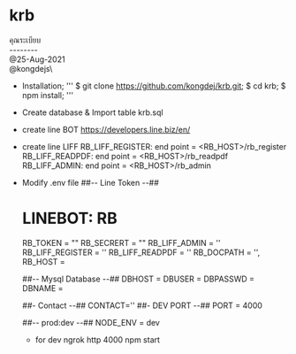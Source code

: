 # krb
คุณระเบียบ\
--------\
@25-Aug-2021\
@kongdejs\

- Installation;
'''
  $ git clone https://github.com/kongdej/krb.git;
  $ cd krb;
  $ npm install;
'''

- Create database & Import table
  krb.sql

- create line BOT
  https://developers.line.biz/en/

- create line LIFF
  RB_LIFF_REGISTER: end point = <RB_HOST>/rb_register
  RB_LIFF_READPDF: end point = <RB_HOST>/rb_readpdf
  RB_LIFF_ADMIN: end point = <RB_HOST>/rb_admin


- Modify .env file
  ##-- Line Token --##
  # LINEBOT: RB
  RB_TOKEN = ""
  RB_SECRERT = ""
  RB_LIFF_ADMIN = ''
  RB_LIFF_REGISTER = ''
  RB_LIFF_READPDF = ''
  RB_DOCPATH = '',
  RB_HOST =

  ##-- Mysql Database --##
  DBHOST =
  DBUSER =
  DBPASSWD =
  DBNAME =

  ##- Contact --##
  CONTACT=''
  ##- DEV PORT --##
  PORT = 4000

  ##-- prod:dev --##
  NODE_ENV = dev


  - for dev
    ngrok http 4000
    npm start
